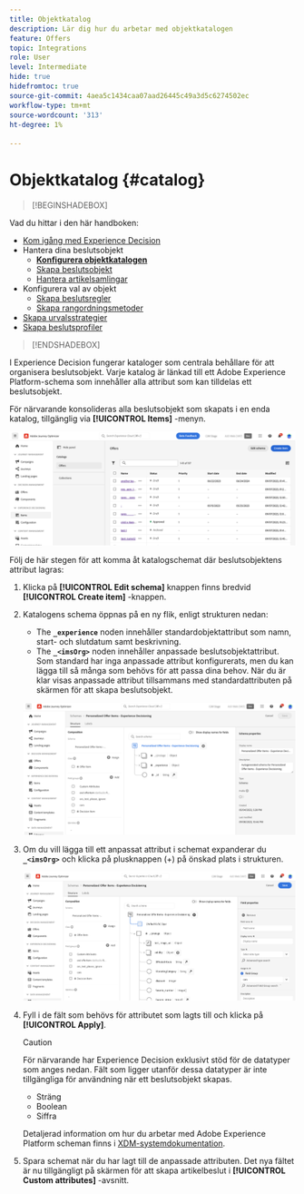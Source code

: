 ```yaml
---
title: Objektkatalog
description: Lär dig hur du arbetar med objektkatalogen
feature: Offers
topic: Integrations
role: User
level: Intermediate
hide: true
hidefromtoc: true
source-git-commit: 4aea5c1434caa07aad26445c49a3d5c6274502ec
workflow-type: tm+mt
source-wordcount: '313'
ht-degree: 1%

---
```



# Objektkatalog {#catalog}

>[!BEGINSHADEBOX]

Vad du hittar i den här handboken:

* [Kom igång med Experience Decision](gs-experience-decisioning.md)
* Hantera dina beslutsobjekt
   * **[Konfigurera objektkatalogen](catalogs.md)**
   * [Skapa beslutsobjekt](items.md)
   * [Hantera artikelsamlingar](collections.md)
* Konfigurera val av objekt
   * [Skapa beslutsregler](rules.md)
   * [Skapa rangordningsmetoder](ranking.md)
* [Skapa urvalsstrategier](selection-strategies.md)
* [Skapa beslutsprofiler](create-decision.md)

>[!ENDSHADEBOX]

I Experience Decision fungerar kataloger som centrala behållare för att organisera beslutsobjekt. Varje katalog är länkad till ett Adobe Experience Platform-schema som innehåller alla attribut som kan tilldelas ett beslutsobjekt.

För närvarande konsolideras alla beslutsobjekt som skapats i en enda katalog, tillgänglig via **[!UICONTROL Items]** -menyn.

![](assets/catalogs-list.png)

Följ de här stegen för att komma åt katalogschemat där beslutsobjektens attribut lagras:

1. Klicka på **[!UICONTROL Edit schema]** knappen finns bredvid **[!UICONTROL Create item]** -knappen.

1. Katalogens schema öppnas på en ny flik, enligt strukturen nedan:

   * The **`_experience`** noden innehåller standardobjektattribut som namn, start- och slutdatum samt beskrivning.
   * The **`_<imsOrg>`** noden innehåller anpassade beslutsobjektattribut. Som standard har inga anpassade attribut konfigurerats, men du kan lägga till så många som behövs för att passa dina behov. När du är klar visas anpassade attribut tillsammans med standardattributen på skärmen för att skapa beslutsobjekt.

   ![](assets/catalogs-schema.png)

1. Om du vill lägga till ett anpassat attribut i schemat expanderar du **`_<imsOrg>`** och klicka på plusknappen (+) på önskad plats i strukturen.

   ![](assets/catalogs-add.png)

1. Fyll i de fält som behövs för attributet som lagts till och klicka på **[!UICONTROL Apply]**.

   >[!CAUTION]
   >
   >För närvarande har Experience Decision exklusivt stöd för de datatyper som anges nedan. Fält som ligger utanför dessa datatyper är inte tillgängliga för användning när ett beslutsobjekt skapas.
   >* Sträng
   >* Boolean
   >* Siffra

   Detaljerad information om hur du arbetar med Adobe Experience Platform scheman finns i [XDM-systemdokumentation](https://experienceleague.adobe.com/docs/experience-platform/xdm/ui/overview.html?lang=en).

1. Spara schemat när du har lagt till de anpassade attributen. Det nya fältet är nu tillgängligt på skärmen för att skapa artikelbeslut i **[!UICONTROL Custom attributes]** -avsnitt.
